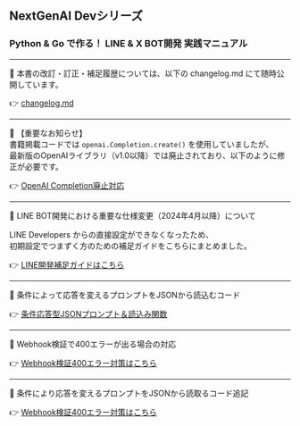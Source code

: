 ## NextGenAI Devシリーズ
### Python & Go で作る！ LINE & X BOT開発 実践マニュアル
---

📘 本書の改訂・訂正・補足履歴については、以下の changelog.md にて随時公開しています。

👉 [changelog.md](./changelog.md)

---

📘 【重要なお知らせ】  
書籍掲載コードでは `openai.Completion.create()` を使用していましたが、  
最新版のOpenAIライブラリ（v1.0以降）では廃止されており、以下のように修正が必要です。

👉  [OpenAI Completion廃止対応](./openai_api_fix.md)

---

📘 LINE BOT開発における重要な仕様変更（2024年4月以降）について

LINE Developers からの直接設定ができなくなったため、  
初期設定でつまずく方のための補足ガイドをこちらにまとめました。

👉 [LINE開発補足ガイドはこちら](./line_developer.md)

---

📘 条件によって応答を変えるプロンプトをJSONから読込むコード

👉 [条件応答型JSONプロンプト＆読込み関数](./json_chatgpt_prompt.md)

---

📘 Webhook検証で400エラーが出る場合の対応

👉 [Webhook検証400エラー対策はこちら](./line_webhook_fix.md)

---
📘 条件により応答を変えるプロンプトをJSONから読取るコード追記

👉 [Webhook検証400エラー対策はこちら](./line_webhook_fix.md)

